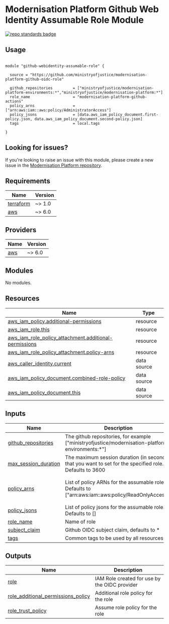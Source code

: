 # Modernisation Platform Github Web Identity Assumable Role Module

[![repo standards badge](https://github-community.service.justice.gov.uk/repository-standards/api/modernisation-platform-github-oidc-role/badge)](https://github-community.service.justice.gov.uk/repository-standards/modernisation-platform-github-oidc-role)

## Usage

```hcl

module "github-webidentity-assumable-role" {

  source = "https://github.com/ministryofjustice/modernisation-platform-github-oidc-role"

  github_repositories         = ["ministryofjustice/modernisation-platform-environments:*","ministryofjustice/modernisation-platform:*"]
  role_name                   = "modernisation-platform-github-actions"
  policy_arns                 = ["arn:aws:iam::aws:policy/AdministratorAccess"]
  policy_jsons                = [data.aws_iam_policy_document.first-policy.json, data.aws_iam_policy_document.second-policy.json]
  tags                        = local.tags

}

```

## Looking for issues?
If you're looking to raise an issue with this module, please create a new issue in the [Modernisation Platform repository](https://github.com/ministryofjustice/modernisation-platform/issues).

<!-- BEGIN_TF_DOCS -->
## Requirements

| Name | Version |
|------|---------|
| <a name="requirement_terraform"></a> [terraform](#requirement\_terraform) | ~> 1.0 |
| <a name="requirement_aws"></a> [aws](#requirement\_aws) | ~> 6.0 |

## Providers

| Name | Version |
|------|---------|
| <a name="provider_aws"></a> [aws](#provider\_aws) | ~> 6.0 |

## Modules

No modules.

## Resources

| Name | Type |
|------|------|
| [aws_iam_policy.additional-permissions](https://registry.terraform.io/providers/hashicorp/aws/latest/docs/resources/iam_policy) | resource |
| [aws_iam_role.this](https://registry.terraform.io/providers/hashicorp/aws/latest/docs/resources/iam_role) | resource |
| [aws_iam_role_policy_attachment.additional-permissions](https://registry.terraform.io/providers/hashicorp/aws/latest/docs/resources/iam_role_policy_attachment) | resource |
| [aws_iam_role_policy_attachment.policy-arns](https://registry.terraform.io/providers/hashicorp/aws/latest/docs/resources/iam_role_policy_attachment) | resource |
| [aws_caller_identity.current](https://registry.terraform.io/providers/hashicorp/aws/latest/docs/data-sources/caller_identity) | data source |
| [aws_iam_policy_document.combined-role-policy](https://registry.terraform.io/providers/hashicorp/aws/latest/docs/data-sources/iam_policy_document) | data source |
| [aws_iam_policy_document.this](https://registry.terraform.io/providers/hashicorp/aws/latest/docs/data-sources/iam_policy_document) | data source |

## Inputs

| Name | Description | Type | Default | Required |
|------|-------------|------|---------|:--------:|
| <a name="input_github_repositories"></a> [github\_repositories](#input\_github\_repositories) | The github repositories, for example ["ministryofjustice/modernisation-platform-environments:*"] | `list(string)` | n/a | yes |
| <a name="input_max_session_duration"></a> [max\_session\_duration](#input\_max\_session\_duration) | The maximum session duration (in seconds) that you want to set for the specified role. Defaults to 3600 | `number` | `3600` | no |
| <a name="input_policy_arns"></a> [policy\_arns](#input\_policy\_arns) | List of policy ARNs for the assumable role. Defaults to ["arn:aws:iam::aws:policy/ReadOnlyAccess"] | `list(string)` | <pre>[<br/>  "arn:aws:iam::aws:policy/ReadOnlyAccess"<br/>]</pre> | no |
| <a name="input_policy_jsons"></a> [policy\_jsons](#input\_policy\_jsons) | List of policy jsons for the assumable role. Defaults to [] | `list(string)` | `[]` | no |
| <a name="input_role_name"></a> [role\_name](#input\_role\_name) | Name of role | `string` | n/a | yes |
| <a name="input_subject_claim"></a> [subject\_claim](#input\_subject\_claim) | Github OIDC subject claim, defaults to * | `string` | `"*"` | no |
| <a name="input_tags"></a> [tags](#input\_tags) | Common tags to be used by all resources | `map(string)` | n/a | yes |

## Outputs

| Name | Description |
|------|-------------|
| <a name="output_role"></a> [role](#output\_role) | IAM Role created for use by the OIDC provider |
| <a name="output_role_additional_permissions_policy"></a> [role\_additional\_permissions\_policy](#output\_role\_additional\_permissions\_policy) | Additional role policy for the role |
| <a name="output_role_trust_policy"></a> [role\_trust\_policy](#output\_role\_trust\_policy) | Assume role policy for the role |
<!-- END_TF_DOCS -->

